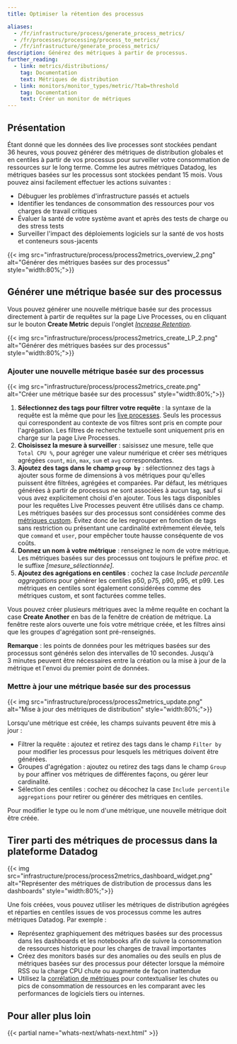 ```yaml
---
title: Optimiser la rétention des processus

aliases:
  - /fr/infrastructure/process/generate_process_metrics/
  - /fr/processes/processing/process_to_metrics/
  - /fr/infrastructure/generate_process_metrics/
description: Générez des métriques à partir de processus.
further_reading:
  - link: metrics/distributions/
    tag: Documentation
    text: Métriques de distribution
  - link: monitors/monitor_types/metric/?tab=threshold
    tag: Documentation
    text: Créer un monitor de métriques
---
```

## Présentation

Étant donné que les données des live processes sont stockées pendant 36 heures, vous pouvez générer des métriques de distribution globales et en centiles à partir de vos processus pour surveiller votre consommation de ressources sur le long terme. Comme les autres métriques Datadog, les métriques basées sur les processus sont stockées pendant 15 mois. Vous pouvez ainsi facilement effectuer les actions suivantes :

- Débuguer les problèmes d'infrastructure passés et actuels
- Identifier les tendances de consommation des ressources pour vos charges de travail critiques
- Évaluer la santé de votre système avant et après des tests de charge ou des stress tests
- Surveiller l'impact des déploiements logiciels sur la santé de vos hosts et conteneurs sous-jacents

{{< img src="infrastructure/process/process2metrics_overview_2.png" alt="Générer des métriques basées sur des processus" style="width:80%;">}}

## Générer une métrique basée sur des processus

Vous pouvez générer une nouvelle métrique basée sur des processus directement à partir de requêtes sur la page Live Processes, ou en cliquant sur le bouton **Create Metric** depuis l'onglet _[Increase Retention][1]_.

{{< img src="infrastructure/process/process2metrics_create_LP_2.png" alt="Générer des métriques basées sur des processus" style="width:80%;">}}

### Ajouter une nouvelle métrique basée sur des processus

{{< img src="infrastructure/process/process2metrics_create.png" alt="Créer une métrique basée sur des processus" style="width:80%;">}}

1. **Sélectionnez des tags pour filtrer votre requête** : la syntaxe de la requête est la même que pour les [live processes][2]. Seuls les processus qui correspondent au contexte de vos filtres sont pris en compte pour l'agrégation. Les filtres de recherche textuelle sont uniquement pris en charge sur la page Live Processes.
2. **Choisissez la mesure à surveiller** : saisissez une mesure, telle que `Total CPU %`, pour agréger une valeur numérique et créer ses métriques agrégées `count`, `min`, `max`, `sum` et `avg` correspondantes.
3. **Ajoutez des tags dans le champ `group by`** : sélectionnez des tags à ajouter sous forme de dimensions à vos métriques pour qu'elles puissent être filtrées, agrégées et comparées. Par défaut, les métriques générées à partir de processus ne sont associées à aucun tag, sauf si vous avez explicitement choisi d'en ajouter. Tous les tags disponibles pour les requêtes Live Processes peuvent être utilisés dans ce champ. Les métriques basées sur des processus sont considérées comme des [métriques custom][3]. Évitez donc de les regrouper en fonction de tags sans restriction ou présentant une cardinalité extrêmement élevée, tels que `command` et `user`, pour empêcher toute hausse conséquente de vos coûts.
4. **Donnez un nom à votre métrique** : renseignez le nom de votre métrique. Les métriques basées sur des processus ont toujours le préfixe _proc._ et le suffixe _[mesure_sélectionnée]_.
5. **Ajoutez des agrégations en centiles** : cochez la case _Include percentile aggregations_ pour générer les centiles p50, p75, p90, p95, et p99. Les métriques en centiles sont également considérées comme des métriques custom, et sont facturées comme telles.

Vous pouvez créer plusieurs métriques avec la même requête en cochant la case **Create Another** en bas de la fenêtre de création de métrique. La fenêtre reste alors ouverte une fois votre métrique créée, et les filtres ainsi que les groupes d'agrégation sont pré-renseignés.

**Remarque** : les points de données pour les métriques basées sur des processus sont générés selon des intervalles de 10 secondes. Jusqu'à 3 minutes peuvent être nécessaires entre la création ou la mise à jour de la métrique et l'envoi du premier point de données.

### Mettre à jour une métrique basée sur des processus

{{< img src="infrastructure/process/process2metrics_update.png" alt="Mise à jour des métriques de distribution" style="width:80%;">}}

Lorsqu'une métrique est créée, les champs suivants peuvent être mis à jour :

- Filtrer la requête : ajoutez et retirez des tags dans le champ `Filter by` pour modifier les processus pour lesquels les métriques doivent être générées.
- Groupes d'agrégation : ajoutez ou retirez des tags dans le champ `Group by` pour affiner vos métriques de différentes façons, ou gérer leur cardinalité.
- Sélection des centiles : cochez ou décochez la case `Include percentile aggregations` pour retirer ou générer des métriques en centiles.

Pour modifier le type ou le nom d'une métrique, une nouvelle métrique doit être créée.

## Tirer parti des métriques de processus dans la plateforme Datadog

{{< img src="infrastructure/process/process2metrics_dashboard_widget.png" alt="Représenter des métriques de distribution de processus dans les dashboards" style="width:80%;">}}

Une fois créées, vous pouvez utiliser les métriques de distribution agrégées et réparties en centiles issues de vos processus comme les autres métriques Datadog. Par exemple :

- Représentez graphiquement des métriques basées sur des processus dans les dashboards et les notebooks afin de suivre la consommation de ressources historique pour les charges de travail importantes
- Créez des monitors basés sur des anomalies ou des seuils en plus de métriques basées sur des processus pour détecter lorsque la mémoire RSS ou la charge CPU chute ou augmente de façon inattendue
- Utilisez la [corrélation de métriques][4] pour contextualiser les chutes ou pics de consommation de ressources en les comparant avec les performances de logiciels tiers ou internes.

## Pour aller plus loin

{{< partial name="whats-next/whats-next.html" >}}

[1]: https://app.datadoghq.com/process?view=metrics
[2]: https://app.datadoghq.com/process
[3]: /fr/metrics/custom_metrics/
[4]: /fr/dashboards/correlations/
